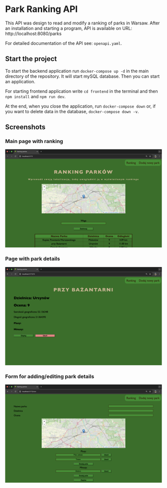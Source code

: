 # Park Ranking API

This API was design to read and modify a ranking of parks in Warsaw. After an installation and starting a program, API is available on URL: http://localhost:8080/parks

For detailed documentation of the API see: `openapi.yaml`.

## Start the project

To start the backend application run `docker-compose up -d` in the main directory of the repository. It will start mySQL database. Then you can start an application.

For starting frontend application write `cd frontend` in the terminal and then `npm install` and `npm run dev`.

At the end, when you close the application, run `docker-compose down` or, if you want to delete data in the database, `docker-compose down -v`.

## Screenshots

### Main page with ranking

![ranking-main.png](screenshots%2Franking-main.png)

### Page with park details

![ranking park.png](screenshots%2Franking%20park.png)

### Form for adding/editing park details

![ranking form.png](screenshots%2Franking%20form.png)